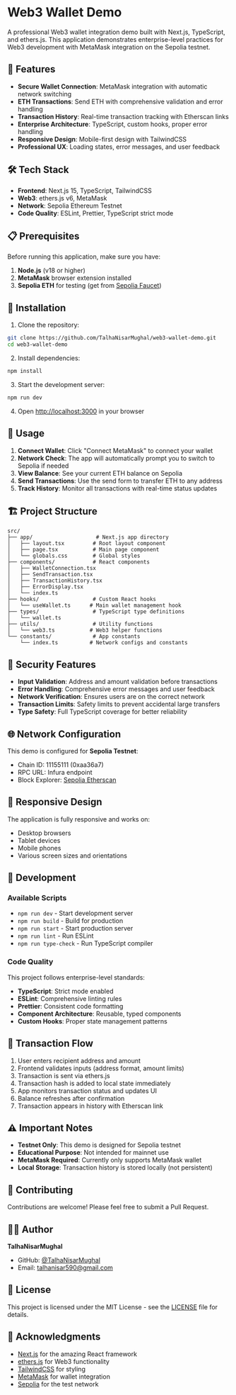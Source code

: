 # Web3 Wallet Demo

A professional Web3 wallet integration demo built with Next.js, TypeScript, and ethers.js. This application demonstrates enterprise-level practices for Web3 development with MetaMask integration on the Sepolia testnet.

## 🚀 Features

- **Secure Wallet Connection**: MetaMask integration with automatic network switching
- **ETH Transactions**: Send ETH with comprehensive validation and error handling
- **Transaction History**: Real-time transaction tracking with Etherscan links
- **Enterprise Architecture**: TypeScript, custom hooks, proper error handling
- **Responsive Design**: Mobile-first design with TailwindCSS
- **Professional UX**: Loading states, error messages, and user feedback

## 🛠️ Tech Stack

- **Frontend**: Next.js 15, TypeScript, TailwindCSS
- **Web3**: ethers.js v6, MetaMask
- **Network**: Sepolia Ethereum Testnet
- **Code Quality**: ESLint, Prettier, TypeScript strict mode

## 📋 Prerequisites

Before running this application, make sure you have:

1. **Node.js** (v18 or higher)
2. **MetaMask** browser extension installed
3. **Sepolia ETH** for testing (get from [Sepolia Faucet](https://sepoliafaucet.com/))

## 🔧 Installation

1. Clone the repository:
```bash
git clone https://github.com/TalhaNisarMughal/web3-wallet-demo.git
cd web3-wallet-demo
```

2. Install dependencies:
```bash
npm install
```

3. Start the development server:
```bash
npm run dev
```

4. Open [http://localhost:3000](http://localhost:3000) in your browser

## 🎯 Usage

1. **Connect Wallet**: Click "Connect MetaMask" to connect your wallet
2. **Network Check**: The app will automatically prompt you to switch to Sepolia if needed
3. **View Balance**: See your current ETH balance on Sepolia
4. **Send Transactions**: Use the send form to transfer ETH to any address
5. **Track History**: Monitor all transactions with real-time status updates

## 🏗️ Project Structure

```
src/
├── app/                    # Next.js app directory
│   ├── layout.tsx         # Root layout component
│   ├── page.tsx           # Main page component
│   └── globals.css        # Global styles
├── components/            # React components
│   ├── WalletConnection.tsx
│   ├── SendTransaction.tsx
│   ├── TransactionHistory.tsx
│   ├── ErrorDisplay.tsx
│   └── index.ts
├── hooks/                 # Custom React hooks
│   └── useWallet.ts      # Main wallet management hook
├── types/                 # TypeScript type definitions
│   └── wallet.ts
├── utils/                 # Utility functions
│   └── web3.ts           # Web3 helper functions
└── constants/             # App constants
    └── index.ts          # Network configs and constants
```

## 🔐 Security Features

- **Input Validation**: Address and amount validation before transactions
- **Error Handling**: Comprehensive error messages and user feedback
- **Network Verification**: Ensures users are on the correct network
- **Transaction Limits**: Safety limits to prevent accidental large transfers
- **Type Safety**: Full TypeScript coverage for better reliability

## 🌐 Network Configuration

This demo is configured for **Sepolia Testnet**:
- Chain ID: 11155111 (0xaa36a7)
- RPC URL: Infura endpoint
- Block Explorer: [Sepolia Etherscan](https://sepolia.etherscan.io)

## 📱 Responsive Design

The application is fully responsive and works on:
- Desktop browsers
- Tablet devices
- Mobile phones
- Various screen sizes and orientations

## 🧪 Development

### Available Scripts

- `npm run dev` - Start development server
- `npm run build` - Build for production
- `npm run start` - Start production server
- `npm run lint` - Run ESLint
- `npm run type-check` - Run TypeScript compiler

### Code Quality

This project follows enterprise-level standards:
- **TypeScript**: Strict mode enabled
- **ESLint**: Comprehensive linting rules
- **Prettier**: Consistent code formatting
- **Component Architecture**: Reusable, typed components
- **Custom Hooks**: Proper state management patterns

## 🔄 Transaction Flow

1. User enters recipient address and amount
2. Frontend validates inputs (address format, amount limits)
3. Transaction is sent via ethers.js
4. Transaction hash is added to local state immediately
5. App monitors transaction status and updates UI
6. Balance refreshes after confirmation
7. Transaction appears in history with Etherscan link

## ⚠️ Important Notes

- **Testnet Only**: This demo is designed for Sepolia testnet
- **Educational Purpose**: Not intended for mainnet use
- **MetaMask Required**: Currently only supports MetaMask wallet
- **Local Storage**: Transaction history is stored locally (not persistent)

## 🤝 Contributing

Contributions are welcome! Please feel free to submit a Pull Request.

## 👨‍💻 Author

**TalhaNisarMughal**
- GitHub: [@TalhaNisarMughal](https://github.com/TalhaNisarMughal)
- Email: talhanisar590@gmail.com

## 📄 License

This project is licensed under the MIT License - see the [LICENSE](LICENSE) file for details.

## 🙏 Acknowledgments

- [Next.js](https://nextjs.org/) for the amazing React framework
- [ethers.js](https://ethers.org/) for Web3 functionality
- [TailwindCSS](https://tailwindcss.com/) for styling
- [MetaMask](https://metamask.io/) for wallet integration
- [Sepolia](https://sepolia.dev/) for the test network
